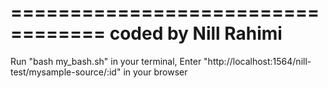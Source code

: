 ==================================
coded by Nill Rahimi
==================================
Run "bash my_bash.sh" in your terminal,
Enter "http://localhost:1564/nill-test/mysample-source/:id" in your browser
